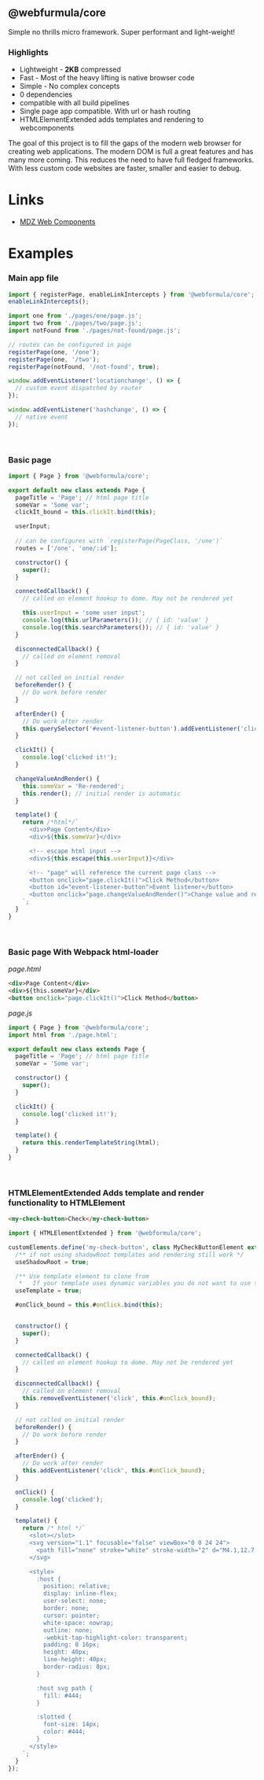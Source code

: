 ## @webfurmula/core
Simple no thrills micro framework. Super performant and light-weight!

### Highlights
- Lightweight - **2KB** compressed
- Fast - Most of the heavy lifting is native browser code
- Simple - No complex concepts
- 0 dependencies
- compatible with all build pipelines
- Single page app compatible. With url or hash routing
- HTMLElementExtended adds templates and rendering to webcomponents


The goal of this project is to fill the gaps of the modern web browser for creating web applications. The modern DOM is full a great features and has many more coming. This reduces the need to have full fledged frameworks. With less custom code websites are faster, smaller and easier to debug.


# Links
- [MDZ Web Components](https://developer.mozilla.org/en-US/docs/Web/Web_Components)



# Examples

### **Main app file**
```javascript
import { registerPage, enableLinkIntercepts } from '@webformula/core';
enableLinkIntercepts();

import one from './pages/one/page.js';
import two from './pages/two/page.js';
import notFound from './pages/not-found/page.js';

// routes can be configured in page
registerPage(one, '/one');
registerPage(one, '/two');
registerPage(notFound, '/not-found', true);

window.addEventListener('locationchange', () => {
  // custom event dispatched by router
});

window.addEventListener('hashchange', () => {
  // native event
});
```

<br/>

### **Basic page**
```javascript
import { Page } from '@webformula/core';

export default new class extends Page {
  pageTitle = 'Page'; // html page title
  someVar = 'Some var';
  clickIt_bound = this.clickIt.bind(this);

  userInput;
  
  // can be configures with `registerPage(PageClass, '/one')`
  routes = ['/one', 'one/:id'];

  constructor() {
    super();
  }

  connectedCallback() {
    // called on element hookup to dome. May not be rendered yet

    this.userInput = 'some user input';
    console.log(this.urlParameters()); // { id: 'value' }
    console.log(this.searchParameters()); // { id: 'value' }
  }

  disconnectedCallback() {
    // called on element removal
  }

  // not called on initial render
  beforeRender() {
    // Do work before render
  }

  afterEnder() {
    // Do work after render
    this.querySelector('#event-listener-button').addEventListener('click', this.clickIt_bound);
  }

  clickIt() {
    console.log('clicked it!');
  }

  changeValueAndRender() {
    this.someVar = 'Re-rendered';
    this.render(); // initial render is automatic
  }

  template() {
    return /*html*/`
      <div>Page Content</div>
      <div>${this.someVar}</div>

      <!-- escape html input -->
      <div>${this.escape(this.userInput)}</div>

      <!-- "page" will reference the current page class -->
      <button onclick="page.clickIt()">Click Method</button>
      <button id="event-listener-button">Event listener</button>
      <button onclick="page.changeValueAndRender()">Change value and render</button>
    `;
  }
}
```

<br/>

### **Basic page With Webpack html-loader**

*page.html*
```html
<div>Page Content</div>
<div>${this.someVar}</div>
<button onclick="page.clickIt()">Click Method</button>
```
*page.js*
```javascript
import { Page } from '@webformula/core';
import html from './page.html';

export default new class extends Page {
  pageTitle = 'Page'; // html page title
  someVar = 'Some var';

  constructor() {
    super();
  }

  clickIt() {
    console.log('clicked it!');
  }

  template() {
    return this.renderTemplateString(html);
  }
}
```

<br/>

### **HTMLElementExtended** Adds template and render functionality to HTMLElement

```html
<my-check-button>Check</my-check-button>
```

```javascript
import { HTMLElementExtended } from '@webformula/core';

customElements.define('my-check-button', class MyCheckButtonElement extends HTMLElementExtended {
  /** if not using shadowRoot templates and rendering still work */
  useShadowRoot = true;

  /** Use template element to clone from
   *   If your template uses dynamic variables you do not want to use this */
  useTemplate = true;

  #onClick_bound = this.#onClick.bind(this);


  constructor() {
    super();
  }

  connectedCallback() {
    // called on element hookup to dome. May not be rendered yet
  }

  disconnectedCallback() {
    // called on element removal
    this.removeEventListener('click', this.#onClick_bound);
  }

  // not called on initial render
  beforeRender() {
    // Do work before render
  }

  afterEnder() {
    // Do work after render
    this.addEventListener('click', this.#onClick_bound);
  }

  onClick() {
    console.log('clicked');
  }

  template() {
    return /* html */`
      <slot></slot>
      <svg version="1.1" focusable="false" viewBox="0 0 24 24">
        <path fill="none" stroke="white" stroke-width="2" d="M4.1,12.7 9,17.6 20.3,6.3" ></path>
      </svg>

      <style>
        :host {
          position: relative;
          display: inline-flex;
          user-select: none;
          border: none;
          cursor: pointer;
          white-space: nowrap;
          outline: none;
          -webkit-tap-highlight-color: transparent;
          padding: 0 16px;
          height: 40px;
          line-height: 40px;
          border-radius: 8px;
        }

        :host svg path {
          fill: #444;
        }

        :slotted {
          font-size: 14px;
          color: #444;
        }
      </style>
    `;
  }
});

```
